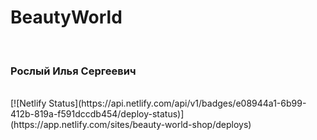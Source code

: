 <h1>BeautyWorld</h1>
<br/>
<h3>Рослый Илья Сергеевич</h3>
<br/>
[![Netlify Status](https://api.netlify.com/api/v1/badges/e08944a1-6b99-412b-819a-f591dccdb454/deploy-status)](https://app.netlify.com/sites/beauty-world-shop/deploys)


